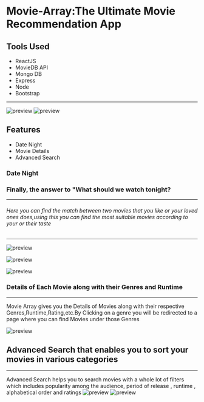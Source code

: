 # Movie-Array:The Ultimate Movie Recommendation App 
## Tools Used
* ReactJS
* MovieDB API
* Mongo DB
* Express
* Node
* Bootstrap
---
![preview](./Preview/Preview1.png)
![preview](./Preview/Preview2.png)

## Features
* Date Night 
* Movie Details
* Advanced Search
### Date Night
### Finally, the answer to "What should we watch tonight?
---
###### Here you can find the match between two movies that you like or your loved ones does,using this you can find the most suitable movies according to your or their taste
---
![preview](./Preview/DateNight.png)

![preview](./Preview/DateNightResults.png)

![preview](./Preview/Matches.png)
### Details of Each Movie along with their Genres and Runtime
---
Movie Array gives you the Details of Movies along with their respective Genres,Runtime,Rating,etc.By Clicking on a genre you will be redirected to a page where you can find Movies under those Genres 

![preview](./Preview/Detail.png)
## Advanced Search that enables you to sort your movies in various categories
---
Advanced Search helps you to search movies with a whole lot of filters which includes popularity among the audience, period of release , runtime , alphabetical order and ratings
![preview](./Preview/AdvancedSearch.png)
![preview](./Preview/AdvancedSearchResults.png)

